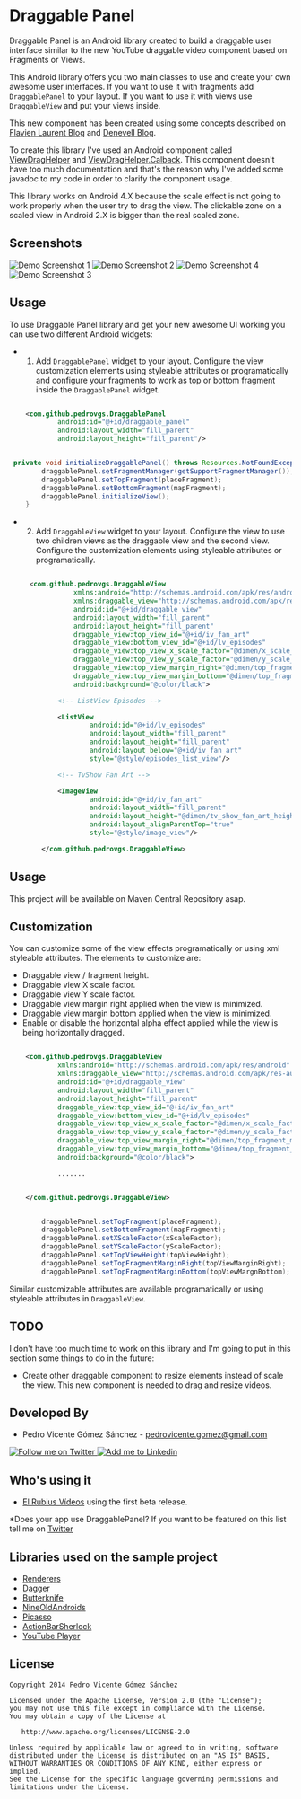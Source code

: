 Draggable Panel
===============


Draggable Panel is an Android library created to build a draggable user interface similar to the new YouTube draggable video component based on Fragments or Views.

This Android library offers you two main classes to use and create your own awesome user interfaces. If you want to use it with fragments add ``DraggablePanel`` to your layout. If you want to use it with views use ``DraggableView`` and put your views inside.

This new component has been created using some concepts described on [Flavien Laurent Blog][1] and [Denevell Blog][2].

To create this library I've used an Android component called [ViewDragHelper][3] and [ViewDragHelper.Calback][4]. This component doesn't have too much documentation and that's the reason why I've added some javadoc to my code in order to clarify the component usage.

This library works on Android 4.X because the scale effect is not going to work properly when the user try to drag the view. The clickable zone on a scaled view in Android 2.X is bigger than the real scaled zone.

Screenshots
-----------

![Demo Screenshot 1][5]
![Demo Screenshot 2][6]
![Demo Screenshot 4][7]
![Demo Screenshot 3][8]


Usage
-----

To use Draggable Panel library and get your new awesome UI working you can use two different Android widgets:

* 1. Add ``DraggablePanel`` widget to your layout. Configure the view customization elements using styleable attributes or programatically and configure your fragments to work as top or bottom fragment inside the ``DraggablePanel`` widget.

```xml

    <com.github.pedrovgs.DraggablePanel
            android:id="@+id/draggable_panel"
            android:layout_width="fill_parent"
            android:layout_height="fill_parent"/>

```

```java

 private void initializeDraggablePanel() throws Resources.NotFoundException {
        draggablePanel.setFragmentManager(getSupportFragmentManager());
        draggablePanel.setTopFragment(placeFragment);
        draggablePanel.setBottomFragment(mapFragment);
        draggablePanel.initializeView();
    }

```

* 2. Add ``DraggableView`` widget to your layout. Configure the view to use two children views as the draggable view and the second view. Configure the customization elements using styleable attributes or programatically.

```xml

     <com.github.pedrovgs.DraggableView
                xmlns:android="http://schemas.android.com/apk/res/android"
                xmlns:draggable_view="http://schemas.android.com/apk/res-auto"
                android:id="@+id/draggable_view"
                android:layout_width="fill_parent"
                android:layout_height="fill_parent"
                draggable_view:top_view_id="@+id/iv_fan_art"
                draggable_view:bottom_view_id="@+id/lv_episodes"
                draggable_view:top_view_x_scale_factor="@dimen/x_scale_factor"
                draggable_view:top_view_y_scale_factor="@dimen/y_scale_factor"
                draggable_view:top_view_margin_right="@dimen/top_fragment_margin"
                draggable_view:top_view_margin_bottom="@dimen/top_fragment_margin"
                android:background="@color/black">

            <!-- ListView Episodes -->

            <ListView
                    android:id="@+id/lv_episodes"
                    android:layout_width="fill_parent"
                    android:layout_height="fill_parent"
                    android:layout_below="@+id/iv_fan_art"
                    style="@style/episodes_list_view"/>

            <!-- TvShow Fan Art -->

            <ImageView
                    android:id="@+id/iv_fan_art"
                    android:layout_width="fill_parent"
                    android:layout_height="@dimen/tv_show_fan_art_height"
                    android:layout_alignParentTop="true"
                    style="@style/image_view"/>

        </com.github.pedrovgs.DraggableView>

```

Usage
-----

This project will be available on Maven Central Repository asap.

Customization
-------------

You can customize some of the view effects programatically or using xml styleable attributes. The elements to customize are:

* Draggable view / fragment height.
* Draggable view X scale factor.
* Draggable view Y scale factor.
* Draggable view margin right applied when the view is minimized.
* Draggable view margin bottom applied when the view is minimized.
* Enable or disable the horizontal alpha effect applied while the view is being horizontally dragged.

```xml

    <com.github.pedrovgs.DraggableView
            xmlns:android="http://schemas.android.com/apk/res/android"
            xmlns:draggable_view="http://schemas.android.com/apk/res-auto"
            android:id="@+id/draggable_view"
            android:layout_width="fill_parent"
            android:layout_height="fill_parent"
            draggable_view:top_view_id="@+id/iv_fan_art"
            draggable_view:bottom_view_id="@+id/lv_episodes"
            draggable_view:top_view_x_scale_factor="@dimen/x_scale_factor"
            draggable_view:top_view_y_scale_factor="@dimen/y_scale_factor"
            draggable_view:top_view_margin_right="@dimen/top_fragment_margin"
            draggable_view:top_view_margin_bottom="@dimen/top_fragment_margin"
            android:background="@color/black">

            .......


    </com.github.pedrovgs.DraggableView>

```

```java

        draggablePanel.setTopFragment(placeFragment);
        draggablePanel.setBottomFragment(mapFragment);
        draggablePanel.setXScaleFactor(xScaleFactor);
        draggablePanel.setYScaleFactor(yScaleFactor);
        draggablePanel.setTopViewHeight(topViewHeight);
        draggablePanel.setTopFragmentMarginRight(topViewMarginRight);
        draggablePanel.setTopFragmentMarginBottom(topViewMargnBottom);

```

Similar customizable attributes are available programatically or using styleable attributes in ``DraggableView``.


TODO
----

I don't have too much time to work on this library and I'm going to put in this section some things to do in the future:

* Create other draggable component to resize elements instead of scale the view. This new component is needed to drag and resize videos.


Developed By
------------

* Pedro Vicente Gómez Sánchez - <pedrovicente.gomez@gmail.com>

<a href="https://twitter.com/pedro_g_s">
  <img alt="Follow me on Twitter" src="http://imageshack.us/a/img812/3923/smallth.png" />
</a>
<a href="http://www.linkedin.com/in/pedrovg">
  <img alt="Add me to Linkedin" src="http://imageshack.us/a/img41/7877/smallld.png" />
</a>

Who's using it
--------------

* [El Rubius Vídeos][9] using the first beta release.

*Does your app use DraggablePanel? If you want to be featured on this list tell me on [Twitter][10]

Libraries used on the sample project
------------------------------------

* [Renderers][11]
* [Dagger][12]
* [Butterknife][13]
* [NineOldAndroids][14]
* [Picasso][15]
* [ActionBarSherlock][16]
* [YouTube Player][17]


License
-------

    Copyright 2014 Pedro Vicente Gómez Sánchez

    Licensed under the Apache License, Version 2.0 (the "License");
    you may not use this file except in compliance with the License.
    You may obtain a copy of the License at

       http://www.apache.org/licenses/LICENSE-2.0

    Unless required by applicable law or agreed to in writing, software
    distributed under the License is distributed on an "AS IS" BASIS,
    WITHOUT WARRANTIES OR CONDITIONS OF ANY KIND, either express or implied.
    See the License for the specific language governing permissions and
    limitations under the License.


[1]: http://flavienlaurent.com/blog/2013/08/28/each-navigation-drawer-hides-a-viewdraghelper/
[2]: http://blog.denevell.org/android-viewdraghelper-example-tutorial.html
[3]: http://developer.android.com/reference/android/support/v4/widget/ViewDragHelper.html
[4]: http://developer.android.com/reference/android/support/v4/widget/ViewDragHelper.Callback.html
[5]: http://raw.github.com/pedrovgs/Renderers/master/art/Screenshot_demo_1.png
[6]: http://raw.github.com/pedrovgs/Renderers/master/art/Screenshot_demo_1.png
[7]: http://raw.github.com/pedrovgs/Renderers/master/art/Screenshot_demo_1.png
[8]: http://raw.github.com/pedrovgs/Renderers/master/art/Screenshot_demo_1.png
[9]: https://play.google.com/store/apps/details?id=com.nero.elrubiusomg
[10]: https://twitter.com/pedro_g_s
[11]: https://github.com/pedrovgs/Renderers
[12]: https://github.com/square/dagger
[13]: https://github.com/JakeWharton/butterknife
[14]: https://github.com/JakeWharton/NineOldAndroids/
[15]: https://github.com/square/picasso
[16]: http://actionbarsherlock.com/
[17]: https://developers.google.com/youtube/android/player/